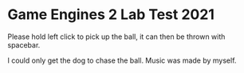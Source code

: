 # Game Engines 2 Lab Test 2021

Please hold left click to pick up the ball, it can then be thrown with spacebar.

I could only get the dog to chase the ball.
Music was made by myself.